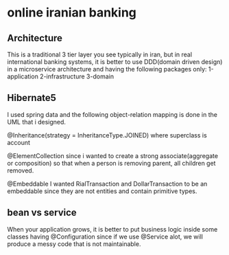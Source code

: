 # online iranian banking

## Architecture
This is a traditional 3 tier layer you see typically in iran, but in real international banking systems, it is better
to use DDD(domain driven design) in a microservice architecture and having the following packages only:
1-application
2-infrastructure
3-domain

## Hibernate5
I used spring data and the following object-relation mapping is done in the UML that 
i designed.
<p>@Inheritance(strategy = InheritanceType.JOINED) where superclass is account
<p>@ElementCollection since i wanted to create a strong associate(aggregate or composition) so that
when a person is removing parent, all children get removed.

<p>@Embeddable
I wanted RialTransaction and DollarTransaction to be an embeddable
since they are not entities and contain primitive types.

## bean vs service
When your application grows, it is better to put business logic inside
some classes having @Configuration since if we use @Service alot, we 
will produce a messy code that is not maintainable.







